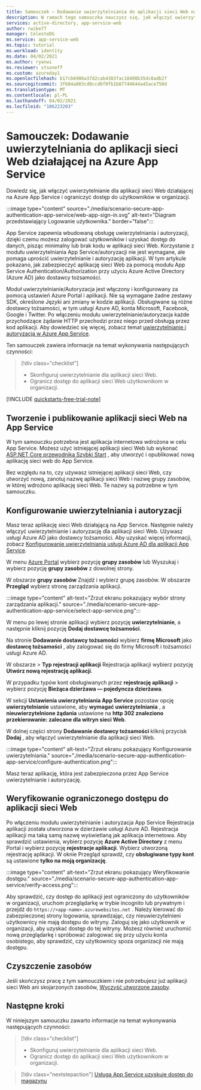 ```yaml
---
title: Samouczek — Dodawanie uwierzytelniania do aplikacji sieci Web na Azure App Service | Azure
description: W ramach tego samouczka nauczysz się, jak włączyć uwierzytelnianie i autoryzację dla aplikacji sieci Web działającej na Azure App Service. Ogranicz dostęp do aplikacji sieci Web użytkownikom w organizacji.
services: active-directory, app-service-web
author: rwike77
manager: CelesteDG
ms.service: app-service-web
ms.topic: tutorial
ms.workload: identity
ms.date: 04/02/2021
ms.author: ryanwi
ms.reviewer: stsoneff
ms.custom: azureday1
ms.openlocfilehash: b17cb6906a37d2cab4383fac18400b35dc8adb2f
ms.sourcegitcommit: 3f684a803cd0ccd6f0fb1b87744644a45ace750d
ms.translationtype: MT
ms.contentlocale: pl-PL
ms.lasthandoff: 04/02/2021
ms.locfileid: "106223203"
---
```

# <a name="tutorial-add-authentication-to-your-web-app-running-on-azure-app-service"></a>Samouczek: Dodawanie uwierzytelniania do aplikacji sieci Web działającej na Azure App Service

Dowiedz się, jak włączyć uwierzytelnianie dla aplikacji sieci Web działającej na Azure App Service i ograniczyć dostęp do użytkowników w organizacji.

:::image type="content" source="./media/scenario-secure-app-authentication-app-service/web-app-sign-in.svg" alt-text="Diagram przedstawiający Logowanie użytkownika." border="false":::

App Service zapewnia wbudowaną obsługę uwierzytelniania i autoryzacji, dzięki czemu możesz zalogować użytkowników i uzyskać dostęp do danych, pisząc minimalny lub brak kodu w aplikacji sieci Web. Korzystanie z modułu uwierzytelniania App Service/autoryzacji nie jest wymagane, ale pomaga uprościć uwierzytelnianie i autoryzację aplikacji. W tym artykule pokazano, jak zabezpieczyć aplikację sieci Web za pomocą modułu App Service Authentication/Authorization przy użyciu Azure Active Directory (Azure AD) jako dostawcy tożsamości.

Moduł uwierzytelnianie/Autoryzacja jest włączony i konfigurowany za pomocą ustawień Azure Portal i aplikacji. Nie są wymagane żadne zestawy SDK, określone Języki ani zmiany w kodzie aplikacji. Obsługiwane są różne dostawcy tożsamości, w tym usługi Azure AD, konta Microsoft, Facebook, Google i Twitter. Po włączeniu modułu uwierzytelnianie/autoryzacja każde przychodzące żądanie HTTP przechodzi przez niego przed obsługą przez kod aplikacji. Aby dowiedzieć się więcej, zobacz temat [uwierzytelnianie i autoryzacja w Azure App Service](overview-authentication-authorization.md).

Ten samouczek zawiera informacje na temat wykonywania następujących czynności:

> [!div class="checklist"]
>
> * Skonfiguruj uwierzytelnianie dla aplikacji sieci Web.
> * Ogranicz dostęp do aplikacji sieci Web użytkownikom w organizacji.

[!INCLUDE [quickstarts-free-trial-note](../../includes/quickstarts-free-trial-note.md)]

## <a name="create-and-publish-a-web-app-on-app-service"></a>Tworzenie i publikowanie aplikacji sieci Web na App Service

W tym samouczku potrzebna jest aplikacja internetowa wdrożona w celu App Service. Możesz użyć istniejącej aplikacji sieci Web lub wykonać [ASP.NET Core przewodnika Szybki Start](quickstart-dotnetcore.md) , aby utworzyć i opublikować nową aplikację sieci web do App Service.

Bez względu na to, czy używasz istniejącej aplikacji sieci Web, czy utworzyć nową, zanotuj nazwę aplikacji sieci Web i nazwę grupy zasobów, w której wdrożono aplikację sieci Web. Te nazwy są potrzebne w tym samouczku. 

## <a name="configure-authentication-and-authorization"></a>Konfigurowanie uwierzytelniania i autoryzacji

Masz teraz aplikację sieci Web działającą na App Service. Następnie należy włączyć uwierzytelnianie i autoryzację dla aplikacji sieci Web. Używasz usługi Azure AD jako dostawcy tożsamości. Aby uzyskać więcej informacji, zobacz [Konfigurowanie uwierzytelniania usługi Azure AD dla aplikacji App Service](configure-authentication-provider-aad.md).

W menu [Azure Portal](https://portal.azure.com) wybierz pozycję **grupy zasobów** lub Wyszukaj i wybierz pozycję **grupy zasobów** z dowolnej strony.

W obszarze **grupy zasobów** Znajdź i wybierz grupę zasobów. W obszarze **Przegląd** wybierz stronę zarządzania aplikacji.

:::image type="content" alt-text="Zrzut ekranu pokazujący wybór strony zarządzania aplikacji." source="./media/scenario-secure-app-authentication-app-service/select-app-service.png":::

W menu po lewej stronie aplikacji wybierz pozycję **uwierzytelnianie**, a następnie kliknij pozycję **Dodaj dostawcę tożsamości**.

Na stronie **Dodawanie dostawcy tożsamości** wybierz **firmę Microsoft** jako **dostawcę tożsamości** , aby zalogować się do firmy Microsoft i tożsamości usługi Azure AD.

W obszarze  >  **Typ rejestracji aplikacji** Rejestracja aplikacji wybierz pozycję **Utwórz nową rejestrację aplikacji**.

W przypadku typów kont obsługiwanych przez **rejestrację aplikacji**  >  wybierz pozycję **Bieżąca dzierżawa — pojedyncza dzierżawa**.

W sekcji **Ustawienia uwierzytelniania App Service** pozostaw opcję **uwierzytelnianie** ustawione, aby **wymagać uwierzytelniania** , a **nieuwierzytelnione żądania** ustawione na **http 302 znaleziono przekierowanie: zalecane dla witryn sieci Web**.

W dolnej części strony **Dodawanie dostawcy tożsamości** kliknij przycisk **Dodaj** , aby włączyć uwierzytelnianie dla aplikacji sieci Web.

:::image type="content" alt-text="Zrzut ekranu pokazujący Konfigurowanie uwierzytelniania." source="./media/scenario-secure-app-authentication-app-service/configure-authentication.png":::

Masz teraz aplikację, która jest zabezpieczona przez App Service uwierzytelnianie i autoryzację.

## <a name="verify-limited-access-to-the-web-app"></a>Weryfikowanie ograniczonego dostępu do aplikacji sieci Web

Po włączeniu modułu uwierzytelnianie i autoryzacja App Service Rejestracja aplikacji została utworzona w dzierżawie usługi Azure AD. Rejestracja aplikacji ma taką samą nazwę wyświetlaną jak aplikacja internetowa. Aby sprawdzić ustawienia, wybierz pozycję **Azure Active Directory** z menu Portal i wybierz pozycję **rejestracje aplikacji**. Wybierz utworzoną rejestrację aplikacji. W oknie Przegląd sprawdź, czy **obsługiwane typy kont** są ustawione **tylko na moją organizację**.

:::image type="content" alt-text="Zrzut ekranu pokazujący Weryfikowanie dostępu." source="./media/scenario-secure-app-authentication-app-service/verify-access.png":::

Aby sprawdzić, czy dostęp do aplikacji jest ograniczony do użytkowników w organizacji, uruchom przeglądarkę w trybie incognito lub prywatnym i przejdź do `https://<app-name>.azurewebsites.net` . Należy kierować do zabezpieczonej strony logowania, sprawdzając, czy nieuwierzytelnieni użytkownicy nie mają dostępu do witryny. Zaloguj się jako użytkownik w organizacji, aby uzyskać dostęp do tej witryny. Możesz również uruchomić nową przeglądarkę i spróbować zalogować się przy użyciu konta osobistego, aby sprawdzić, czy użytkownicy spoza organizacji nie mają dostępu.

## <a name="clean-up-resources"></a>Czyszczenie zasobów

Jeśli skończysz pracę z tym samouczkiem i nie potrzebujesz już aplikacji sieci Web ani skojarzonych zasobów, [Wyczyść utworzone zasoby](scenario-secure-app-clean-up-resources.md).

## <a name="next-steps"></a>Następne kroki

W niniejszym samouczku zawarto informacje na temat wykonywania następujących czynności:

> [!div class="checklist"]
>
> * Skonfiguruj uwierzytelnianie dla aplikacji sieci Web.
> * Ogranicz dostęp do aplikacji sieci Web użytkownikom w organizacji.

> [!div class="nextstepaction"]
> [Usługa App Service uzyskuje dostęp do magazynu](scenario-secure-app-access-storage.md)
